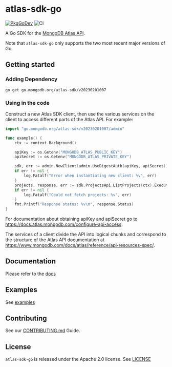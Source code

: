 # atlas-sdk-go
[![PkgGoDev](https://pkg.go.dev/badge/go.mongodb.org/atlas-sdk)](https://pkg.go.dev/go.mongodb.org/atlas-sdk)
![CI](https://github.com/mongodb/atlas-sdk-go/workflows/CI/badge.svg)

A Go SDK for the [MongoDB Atlas API](https://docs.atlas.mongodb.com/api/).

Note that `atlas-sdk-go` only supports the two most recent major versions of Go.

## Getting started

### Adding Dependency

```terminal
go get go.mongodb.org/atlas-sdk/v20230201007
```

### Using in the code

Construct a new Atlas SDK client, then use the various services on the client to
access different parts of the Atlas API. For example:

```go
import "go.mongodb.org/atlas-sdk/v20230201007/admin"

func example() {
	ctx := context.Background()

	apiKey := os.Getenv("MONGODB_ATLAS_PUBLIC_KEY")
	apiSecret := os.Getenv("MONGODB_ATLAS_PRIVATE_KEY")

	sdk, err := admin.NewClient(admin.UseDigestAuth(apiKey, apiSecret))
	if err != nil {
		log.Fatalf("Error when instantiating new client: %v", err)
	}
	projects, response, err := sdk.ProjectsApi.ListProjects(ctx).Execute()
	if err != nil {
		log.Fatalf("Could not fetch projects: %v", err)
	}
	fmt.Printf("Response status: %v\n", response.Status)
}
```

For documentation about obtaining apiKey and apiSecret go to
https://docs.atlas.mongodb.com/configure-api-access.

The services of a client divide the API into logical chunks and correspond to
the structure of the Atlas API documentation at
https://www.mongodb.com/docs/atlas/reference/api-resources-spec/.

## Documentation

Please refer to the [docs](./docs)

## Examples

See [examples](./examples)

## Contributing

See our [CONTRIBUTING.md](CONTRIBUTING.md) Guide.

## License

`atlas-sdk-go` is released under the Apache 2.0 license. See [LICENSE](LICENSE)

